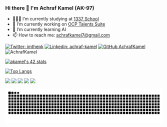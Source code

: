 ### Hi there 👋 I'm Achraf Kamel (AK-97)

- 👨🏽‍💻 I’m currently studying at  [1337 School](https://1337.ma)
- 🔭 I’m currently working on [OCP Talents Suite](https://ocp.otalent.ma)
- 🌱 I’m currently learning AI 
- 📫 How to reach me: achrafkamel7@gmail.com

[![Twitter: imthepk](https://img.shields.io/twitter/follow/Achraf_Kamel_97?style=social)](https://twitter.com/Achraf_Kamel_97)
[![Linkedin: achraf-kamel](https://img.shields.io/badge/-AchrafKamel-blue?style=flat-square&logo=Linkedin&logoColor=white&link=https://www.linkedin.com/in/achraf-kamel/)](https://www.linkedin.com/in/achraf-kamel/)
[![GitHub AchrafKamel](https://img.shields.io/github/followers/AchrafKamel?label=follow&style=social)](https://github.com/AchrafKamel)
<img src="https://komarev.com/ghpvc/?username=AchrafKamel&label=Profile%20views&color=0e75b6&style=flat" alt="AchrafKamel" />


[![akamel's 42 stats](https://badge42.vercel.app/api/v2/cl3kg4fr6000609l9lb86oxx6/stats?cursusId=21&coalitionId=76)](https://github.com/AchrafKamel/AchrafKamel)

[![Top Langs](https://github-readme-stats.vercel.app/api/top-langs/?username=AchrafKamel&layout=compact&langs_count=10&theme=dracula)](https://github.com/AchrafKamel/github-readme-stats)
<!-- [![GitHub Streak](https://github-readme-streak-stats.herokuapp.com?user=AchrafKamel&theme=dracula&hide_border=true&date_format=j%20M%5B%20Y%5D)](https://git.io/streak-stats) -->
<div>
  <img height="180em" src="https://github-profile-summary-cards.vercel.app/api/cards/profile-details?username=AchrafKamel&theme=dracula" />
  <img height="180em" src="https://github-profile-summary-cards.vercel.app/api/cards/productive-time?username=AchrafKamel&theme=dracula"/>
  <img height="180em" src="https://github-profile-summary-cards.vercel.app/api/cards/stats?username=AchrafKamel&theme=dracula"/>
  <img height="180em" src="https://github-profile-summary-cards.vercel.app/api/cards/repos-per-language?username=AchrafKamel&theme=dracula"/>
  <img height="180em" src="https://github-profile-summary-cards.vercel.app/api/cards/most-commit-language?username=AchrafKamel&theme=dracula"/>
</div>



<p align="center">
   <img src="https://github.com/AchrafKamel/AchrafKamel/blob/output/github-contribution-grid-snake.svg" alt="snake">
</p>



<!-- [![DenverCoder1's github streak](https://github-readme-streak-stats.herokuapp.com/?user=alizaynoune&theme=dark)](https://github.com/alizaynoune)


![Ali's github stats](https://github-readme-stats.vercel.app/api?username=alizaynoune&show_icons=true&theme=dark )
[![Top Langs](https://github-readme-stats.vercel.app/api/top-langs/?username=alizaynoune&layout=compact&theme=dark)](https://github.com/alizaynoune)
<img  src="https://activity-graph.herokuapp.com/graph?username=alizaynoune&bg_color=151515&color=B3B6B7&line=77fa94&point=B3B6B7">  -->

